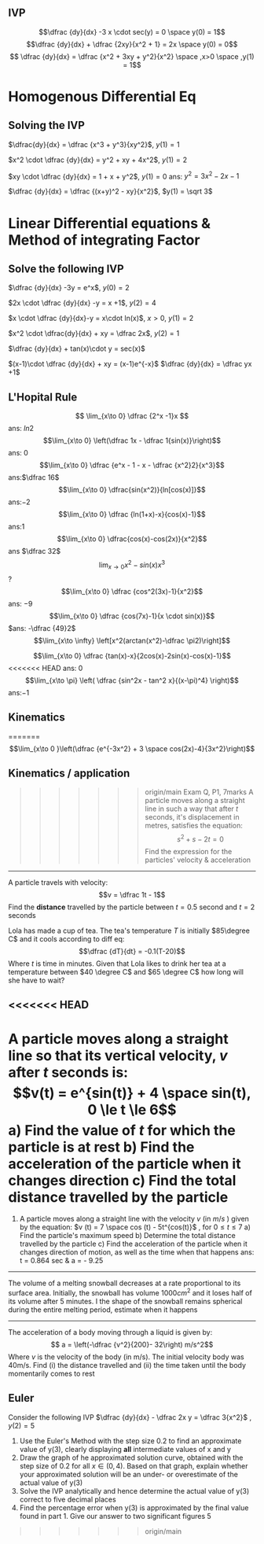 ## IVP
$$\dfrac {dy}{dx} -3 x \cdot sec(y) = 0 \space y(0) = 1$$
$$\dfrac {dy}{dx} + \dfrac {2xy}{x^2 + 1} = 2x \space y(0) = 0$$
$$ \dfrac {dy}{dx} = \dfrac {x^2 + 3xy + y^2}{x^2} \space ,x>0 \space ,y(1) = 1$$
# Homogenous Differential Eq

## Solving the IVP
$\dfrac{dy}{dx} = \dfrac {x^3 + y^3}{xy^2}$, $y(1) = 1$

$x^2 \cdot \dfrac {dy}{dx} = y^2 + xy + 4x^2$, $y(1) = 2$

$xy \cdot \dfrac {dy}{dx} = 1 + x + y^2$, $y(1) = 0$
ans: $y^2 = 3x^2 - 2x-1$

$\dfrac {dy}{dx} = \dfrac {(x+y)^2 - xy}{x^2}$, $y(1) = \sqrt 3$


# Linear Differential equations & Method of integrating Factor
## Solve the following IVP
$\dfrac {dy}{dx} -3y = e^x$, $y(0) =2$

$2x \cdot \dfrac {dy}{dx} -y = x +1$, $y(2) = 4$

$x \cdot \dfrac {dy}{dx}-y = x\cdot ln(x)$, $x > 0$, $y(1) =2$

$x^2 \cdot \dfrac{dy}{dx} + xy = \dfrac 2x$, $y(2) = 1$

$\dfrac {dy}{dx} + tan(x)\cdot y = sec(x)$

$(x-1)\cdot \dfrac {dy}{dx} + xy = (x-1)e^{-x}$
$\dfrac {dy}{dx} = \dfrac yx +1$

## L'Hopital Rule 
$$ \lim_{x\to 0} \dfrac {2^x -1}x $$ ans: $ln2$ 
$$\lim_{x\to 0} \left(\dfrac 1x - \dfrac 1{sin(x)}\right)$$
ans: $0$
$$\lim_{x\to 0} \dfrac {e^x - 1 - x - \dfrac {x^2}2}{x^3}$$
ans:$\dfrac 16$
$$\lim_{x\to 0} \dfrac{sin(x^2)}{ln[cos(x)]}$$
ans:$-2$
$$\lim_{x\to 0} \dfrac {ln(1+x)-x}{cos(x)-1}$$
ans:$1$
$$\lim_{x\to 0} \dfrac{cos(x)-cos(2x)}{x^2}$$
ans $\dfrac 32$
$$\lim_{x\to 0} {x^2-sin(x)}{x^3}$$
?
$$\lim_{x\to 0} \dfrac {cos^2(3x)-1}{x^2}$$
ans: $-9$
$$\lim_{x\to 0} \dfrac {cos(7x)-1}{x \cdot sin(x)}$$ $ans: -\dfrac {49}2$
$$\lim_{x\to \infty} \left[x^2(arctan(x^2)-\dfrac \pi2)\right]$$

$$\lim_{x\to 0} \dfrac {tan(x)-x}{2cos(x)-2sin(x)-cos(x)-1}$$
<<<<<<< HEAD
ans: $0$
$$\lim_{x\to \pi} \left( \dfrac {sin^2x - tan^2 x}{(x-\pi)^4} \right)$$
ans:$-1$

## Kinematics
=======
$$\lim_{x\to 0 }\left(\dfrac {e^{-3x^2} + 3 \space cos(2x)-4}{3x^2}\right)$$

## Kinematics / application
>>>>>>> origin/main
Exam Q, P1, 7marks
A particle moves along a straight line in such a way that after $t$ seconds, it's displacement in metres, satisfies the equation:
$$s^2 + s -2t = 0$$
Find the expression for the particles' velocity & acceleration

---
A particle travels with velocity:
$$v = \dfrac 1t - 1$$
Find the **distance** travelled by the particle between $t = 0.5$ second and $t = 2$ seconds

Lola has made a cup of tea. The tea's temperature $T$ is initially $85\degree C$ and it cools according to diff eq:
$$\dfrac {dT}{dt} = -0.1(T-20)$$
Where $t$ is time in minutes. Given that Lola likes to drink her tea at a temperature between $40 \degree C$ and $65 \degree C$ how long will she have to wait?

<<<<<<< HEAD
---
A particle moves along a straight line so that its vertical velocity, $v$ after $t$ seconds is:
$$v(t) = e^{sin(t)} + 4 \space sin(t), 0 \le t \le 6$$
a) Find the value of $t$ for which the particle is at rest
b) Find the acceleration of the particle when it changes direction
c) Find the total distance travelled by the particle
=======

1. A particle moves along a straight line with the velocity $v$ (in $m/s$ ) given by the equation:
	$v (t) = 7 \space cos (t) - 5t^{cos(t)}$ , for $0 \le t \le 7$
a) Find the particle's maximum speed
b) Determine the total distance travelled by the particle
c) Find the acceleration of the particle when it changes direction of motion, as well as the time when that happens
ans: t = 0.864 sec & a = - 9.25

--- 
The volume of a melting snowball decreases at a rate proportional to its surface area. Initially, the snowball has volume $1000cm^2$ and it loses half of its volume after 5 minutes. I the shape of the snowball remains spherical during the entire melting period, estimate when it happens

--- 
The acceleration of a body moving through a liquid is given by:
$$ a = \left(-\dfrac {v^2}{200}- 32\right) m/s^2$$
Where $v$ is the velocity of the body (in m/s). The initial velocity body was 40m/s. Find (i) the distance travelled and (ii) the time taken until the body momentarily comes to rest

## Euler 

Consider the following IVP 
$\dfrac {dy}{dx} - \dfrac 2x y = \dfrac 3{x^2}$ ,       $y (2) = 5$

1. Use the Euler's Method with the step size 0.2 to find an approximate value of y(3), clearly displaying **all** intermediate values of x and y
2. Draw the graph of he approximated solution curve, obtained with the step size of 0.2 for all $x \in (0,4)$. Based on that graph, explain whether your approximated solution will be an under- or overestimate of the actual value of y(3)
3. Solve the IVP analytically and hence determine the actual value of y(3) correct to five decimal places
4. Find the percentage error when y(3) is approximated by the final value found in part 1. Give our answer to two significant figures 
5
>>>>>>> origin/main
